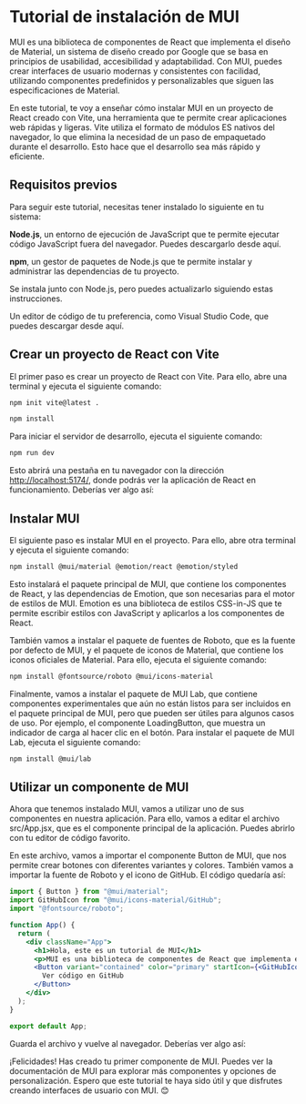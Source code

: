 # Tutorial de instalación de MUI

MUI es una biblioteca de componentes de React que implementa el diseño de Material, un sistema de diseño creado por Google que se basa en principios de usabilidad, accesibilidad y adaptabilidad. Con MUI, puedes crear interfaces de usuario modernas y consistentes con facilidad, utilizando componentes predefinidos y personalizables que siguen las especificaciones de Material.

En este tutorial, te voy a enseñar cómo instalar MUI en un proyecto de React creado con Vite, una herramienta que te permite crear aplicaciones web rápidas y ligeras. Vite utiliza el formato de módulos ES nativos del navegador, lo que elimina la necesidad de un paso de empaquetado durante el desarrollo. Esto hace que el desarrollo sea más rápido y eficiente.

## Requisitos previos

Para seguir este tutorial, necesitas tener instalado lo siguiente en tu sistema:

**Node.js**, un entorno de ejecución de JavaScript que te permite ejecutar código JavaScript fuera del navegador. Puedes descargarlo desde aquí.

**npm**, un gestor de paquetes de Node.js que te permite instalar y administrar las dependencias de tu proyecto. 

Se instala junto con Node.js, pero puedes actualizarlo siguiendo estas instrucciones.

Un editor de código de tu preferencia, como Visual Studio Code, que puedes descargar desde aquí.

## Crear un proyecto de React con Vite

El primer paso es crear un proyecto de React con Vite. Para ello, abre una terminal y ejecuta el siguiente comando:

```bash	
npm init vite@latest .
```

```bash
npm install
```
Para iniciar el servidor de desarrollo, ejecuta el siguiente comando:

```bash
npm run dev
```
Esto abrirá una pestaña en tu navegador con la dirección [http://localhost:5174/](http://localhost:5174/), donde podrás ver la aplicación de React en funcionamiento. Deberías ver algo así:


## Instalar MUI

El siguiente paso es instalar MUI en el proyecto. Para ello, abre otra terminal y ejecuta el siguiente comando:

```bash	
npm install @mui/material @emotion/react @emotion/styled
```
Esto instalará el paquete principal de MUI, que contiene los componentes de React, y las dependencias de Emotion, que son necesarias para el motor de estilos de MUI. Emotion es una biblioteca de estilos CSS-in-JS que te permite escribir estilos con JavaScript y aplicarlos a los componentes de React.

También vamos a instalar el paquete de fuentes de Roboto, que es la fuente por defecto de MUI, y el paquete de iconos de Material, que contiene los iconos oficiales de Material. Para ello, ejecuta el siguiente comando:

```bash
npm install @fontsource/roboto @mui/icons-material
```

Finalmente, vamos a instalar el paquete de MUI Lab, que contiene componentes experimentales que aún no están listos para ser incluidos en el paquete principal de MUI, pero que pueden ser útiles para algunos casos de uso. Por ejemplo, el componente LoadingButton, que muestra un indicador de carga al hacer clic en el botón. Para instalar el paquete de MUI Lab, ejecuta el siguiente comando:

``` bash
npm install @mui/lab
```
## Utilizar un componente de MUI

Ahora que tenemos instalado MUI, vamos a utilizar uno de sus componentes en nuestra aplicación. Para ello, vamos a editar el archivo src/App.jsx, que es el componente principal de la aplicación. Puedes abrirlo con tu editor de código favorito.

En este archivo, vamos a importar el componente Button de MUI, que nos permite crear botones con diferentes variantes y colores. También vamos a importar la fuente de Roboto y el icono de GitHub. El código quedaría así:

```jsx
import { Button } from "@mui/material";
import GitHubIcon from "@mui/icons-material/GitHub";
import "@fontsource/roboto";

function App() {
  return (
    <div className="App">
      <h1>Hola, este es un tutorial de MUI</h1>
      <p>MUI es una biblioteca de componentes de React que implementa el diseño de Material</p>
      <Button variant="contained" color="primary" startIcon={<GitHubIcon />}>
        Ver código en GitHub
      </Button>
    </div>
  );
}

export default App;
```
Guarda el archivo y vuelve al navegador. Deberías ver algo así:

¡Felicidades! Has creado tu primer componente de MUI. Puedes ver la documentación de MUI para explorar más componentes y opciones de personalización. Espero que este tutorial te haya sido útil y que disfrutes creando interfaces de usuario con MUI. 😊
